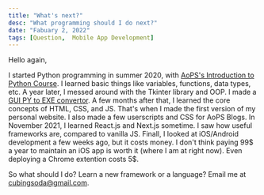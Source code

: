 ```yaml
---
title: "What's next?"
desc: "What programming should I do next?"
date: "Fabuary 2, 2022"
tags: [Question,  Mobile App Development]
---
```


Hello again,

I started Python programming in summer 2020, with [AoPS's Introduction to Python Course](https://artofproblemsolving.com/school/course/python1). I learned basic things like variables, functions, data types, etc. A year later, I messed around with the Tkinter library and OOP. I made a [GUI PY to EXE convertor](https://github.com/cubingsoda/py-to-exe). A few months after that, I learned the core concepts of HTML, CSS, and JS. That's when I made the first version of my personal website. I also made a few userscripts and CSS for AoPS Blogs. In November 2021, I learned React.js and Next.js sometime. I saw how useful frameworks are, compared to vanilla JS. Finall, I looked at iOS/Android development a few weeks ago, but it costs money. I don't think paying 99$ a year to maintain an iOS app is worth it (where I am at right now). Even deploying a Chrome extention costs 5$. 

So what should I do? Learn a new framework or a language? Email me at <cubingsoda@gmail.com>.